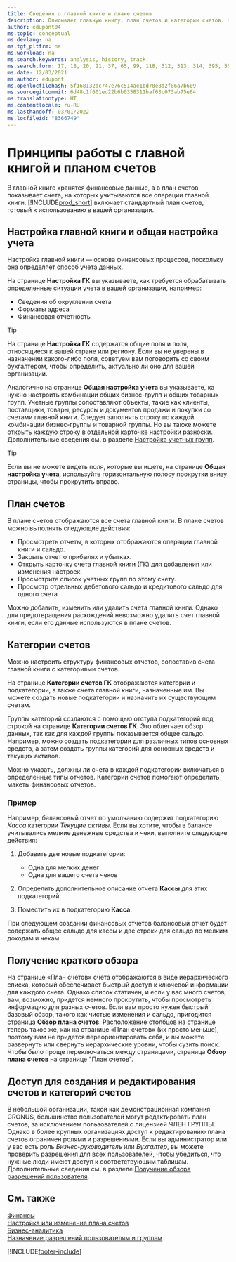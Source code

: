 ```yaml
---
title: Сведения о главной книге и плане счетов
description: Описывает главную книгу, план счетов и категории счетов. На странице Настройка ГК укажите, как требуется обрабатывать определенные ситуации учета в вашей организации.
author: edupont04
ms.topic: conceptual
ms.devlang: na
ms.tgt_pltfrm: na
ms.workload: na
ms.search.keywords: analysis, history, track
ms.search.form: 17, 18, 20, 21, 37, 65, 99, 118, 312, 313, 314, 395, 552, 569, 570, 634, 790, 791, 1158
ms.date: 12/03/2021
ms.author: edupont
ms.openlocfilehash: 5f168132dc747e76c514ae1bd78e8d2f86a7b609
ms.sourcegitcommit: 6d48c1f601ed22b6b0358311baf63c073ab75e64
ms.translationtype: HT
ms.contentlocale: ru-RU
ms.lasthandoff: 03/01/2022
ms.locfileid: "8366749"
---
```

# <a name="understanding-the-general-ledger-and-the-chart-of-accounts"></a>Принципы работы с главной книгой и планом счетов

В главной книге хранятся финансовые данные, а в план счетов показывает счета, на которых учитываются все операции главной книги. [!INCLUDE[prod_short](includes/prod_short.md)] включает стандартный план счетов, готовый к использованию в вашей организации.

## <a name="general-ledger-setup-and-general-posting-setup"></a>Настройка главной книги и общая настройка учета

Настройка главной книги — основа финансовых процессов, поскольку она определяет способ учета данных.  

На странице **Настройка ГК** вы указываете, как требуется обрабатывать определенные ситуации учета в вашей организации, например:  

* Сведения об округлении счета  
* Форматы адреса  
* Финансовая отчетность  

> [!TIP]
> На странице **Настройка ГК** содержатся общие поля и поля, относящиеся к вашей стране или региону. Если вы не уверены в назначении какого-либо поля, советуем вам поговорить со своим бухгалтером, чтобы определить, актуально ли оно для вашей организации.  

Аналогично на странице **Общая настройка учета** вы указываете, ка нужно настроить комбинации общих бизнес-групп и общих товарных групп. Учетные группы сопоставляют объекты, такие как клиенты, поставщики, товары, ресурсы и документов продажи и покупки со счетами главной книги. Следует заполнять строку по каждой комбинации бизнес-группы и товарной группы. Но вы также можете открыть каждую строку в отдельной карточке настройки разноски. Дополнительные сведения см. в разделе [Настройка учетных групп](finance-posting-groups.md).  

> [!TIP]
> Если вы не можете видеть поля, которые вы ищете, на странице **Общая настройка учета**, используйте горизонтальную полосу прокрутки внизу страницы, чтобы прокрутить вправо.  

## <a name="the-chart-of-accounts"></a>План счетов

В плане счетов отображаются все счета главной книги. В плане счетов можно выполнять следующие действия:  

* Просмотреть отчеты, в которых отображаются операции главной книги и сальдо.  
* Закрыть отчет о прибылях и убытках.  
* Открыть карточку счета главной книги (ГК) для добавления или изменения настроек.  
* Просмотрите список учетных групп по этому счету.
* Просмотр отдельных дебетового сальдо и кредитового сальдо для одного счета  

Можно добавить, изменить или удалить счета главной книги. Однако для предотвращения расхождений невозможно удалить счет главной книги, если его данные используются в плане счетов.  

## <a name="account-categories"></a>Категории счетов

Можно настроить структуру финансовых отчетов, сопоставив счета главной книги с категориями счетов.  

На странице **Категории счетов ГК** отображаются категории и подкатегории, а также счета главной книги, назначенные им. Вы можете создать новые подкатегории и назначить их существующим счетам.  

Группы категорий создаются с помощью отступа подкатегорий под строкой на странице **Категории счетов ГК**. Это облегчает обзор данных, так как для каждой группы показывается общее сальдо. Например, можно создать подкатегории для различных типов основных средств, а затем создать группы категорий для основных средств и текущих активов.  

Можно указать, должны ли счета в каждой подкатегории включаться в определенные типы отчетов. Категории счетов помогают определить макеты финансовых отчетов.  

### <a name="example"></a>Пример

Например, балансовый отчет по умолчанию содержит подкатегорию *Касса* категории *Текущие активы*. Если вы хотите, чтобы в балансе учитывались мелкие денежные средства и чеки, выполните следующие действия:  

1. Добавить две новые подкатегории:

    * Одна для мелких денег  
    * Одна для вашего счета чеков  
2. Определить дополнительное описание отчета **Кассы** для этих подкатегорий.  
3. Поместить их в подкатегорию **Касса**.  

При следующем создании финансовых отчетов балансовый отчет будет содержать общее сальдо для кассы и две строки для сальдо по мелким доходам и чекам.  

## <a name="getting-a-quick-overview"></a>Получение краткого обзора

На странице «План счетов» счета отображаются в виде иерархического списка, который обеспечивает быстрый доступ к ключевой информации для каждого счета. Однако список статичен, и если у вас много счетов, вам, возможно, придется немного прокрутить, чтобы просмотреть информацию для разных счетов. Если вам просто нужен быстрый базовый обзор, такого как чистые изменения и сальдо, пригодится страница **Обзор плана счетов**. Расположение столбцов на странице теперь такое же, как на странице «План счетов» (их просто меньше), поэтому вам не придется переориентировать себя, и вы можете развернуть или свернуть иерархические уровни, чтобы сузить поиск. Чтобы было проще переключаться между страницами, страница **Обзор плана счетов** на странице "План счетов".

## <a name="access-to-create-and-edit-accounts-and-account-categories"></a>Доступ для создания и редактирования счетов и категорий счетов

В небольшой организации, такой как демонстрационная компания CRONUS, большинство пользователей могут редактировать план счетов, за исключением пользователей с лицензией ЧЛЕН ГРУППЫ. Однако в более крупных организациях доступ к редактированию плана счетов ограничен ролями и разрешениями. Если вы администратор или у вас есть роль *Бизнес-руководитель* или *Бухгалтер*, вы можете проверить разрешения для всех пользователей, чтобы убедиться, что нужные люди имеют доступ к соответствующим таблицам. Дополнительные сведения см. в разделе [Получение обзора разрешений пользователя](ui-define-granular-permissions.md#to-get-an-overview-of-a-users-permissions).  

## <a name="see-also"></a>См. также

[Финансы](finance.md)  
[Настройка или изменение плана счетов](finance-setup-chart-accounts.md)  
[Бизнес-аналитика](bi.md)  
[Назначение разрешений пользователям и группам](ui-define-granular-permissions.md)  


[!INCLUDE[footer-include](includes/footer-banner.md)]
